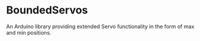 # BoundedServos
An Arduino library providing extended Servo functionality in the form of max and min positions.
